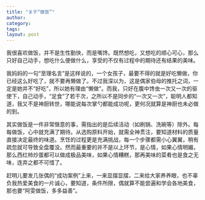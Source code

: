 ```yaml
---
title: "关于“做饭”"
author:
category: 
tags: 
layout: post
---
```

我很喜欢做饭，并不是生性勤快，而是嘴馋。既然想吃，又想吃的顺心可心，那么只好自己动手，想吃什么便做什么，享受的不仅有过程中的期待还有结果的美味。

我妈妈的一句“至理名言”是这样说的，一个女孩子，最要不得的就是好吃懒做，你已经这么好吃了，就不要再懒做了。不过我深以为，这是偶家伯母的推托之词，一定是她并不“好吃”，所以她有理由“懒做”。而我，只好在腹中馋虫一次又一次的驱使下，自己动手，“足食”了若干次，之所以不是同步的“一次又一次”，聪明人都知道，我又不是神厨转世，哪能说每次掌勺都能成功呢，更何况就算是神厨也未必做的到。

其实做饭是一件非常惬意的事，需指出的是后续活动（如刷锅、洗碗等）除外。每每做饭，心中就充满了期待。从选购原料开始，就需全神贯注，要知道材料的质量直接决定最终的味道。烹饪的过程更是充满挑战，每一个步骤都需小心翼翼，稍有疏忽就可导致全盘覆没。然而最重要的并不是以上环节，是心情，如果心情明媚，那么西红柿炒蛋都可以做成极品美味，如果心情糟糕，那再美味的菜肴也是食之无味，连弃之都不可惜了。

赶明儿要发几张偶的“成功案例”上来，一来显摆显摆，二来给大家养养眼，也不辜负我热爱美食的一片诚心，要知道，条件所限，偶就算不能尝遍和学会各地美食，那也要“阿雯做饭，多多益善”。

